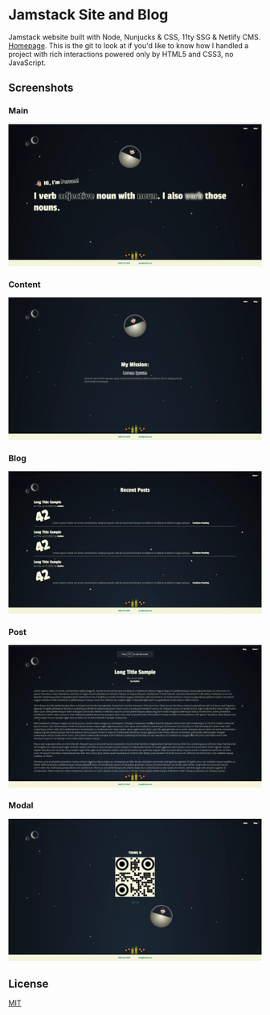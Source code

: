 # Jamstack Site and Blog

Jamstack website built with Node, Nunjucks & CSS, 11ty SSG & Netlify CMS.
[Homepage](https://jamstack-site-and-blog.netlify.app/). This is the git to look at if you'd like to know how I handled a project with rich interactions powered only by HTML5 and CSS3, no JavaScript.


## Screenshots

### Main
![main](./main.webp)
### Content
![content](./content.webp)
### Blog
![blog](./blog.webp)
### Post
![post](./post.webp)
### Modal
![modal](./modal.webp)


## License
[MIT](https://choosealicense.com/licenses/mit/)
